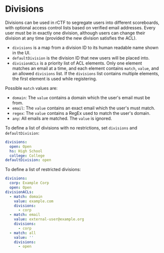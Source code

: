 # Divisions

Divisions can be used in rCTF to segregate users into different scoreboards, with optional access control lists based on verified email addresses.
Every user must be in exactly one division, although users can change their division at any time (provided the new division satisfies the ACL).

* `divisions` is a map from a division ID to its human readable name shown in the UI.
* `defaultDivision` is the division ID that new users will be placed into.
* `divisionACLs` is a priority list of ACL elements. Only one element matches an email at a time, and each element contains `match`, `value`, and an allowed `divisions` list. If the `divisions` list contains multiple elements, the first element is used while registering.

Possible `match` values are:

* `domain`: The `value` contains a domain which the user's email must be from.
* `email`: The `value` contains an exact email which the user's must match.
* `regex`: The `value` contains a RegEx used to match the user's domain.
* `any`: All emails are matched. The `value` is ignored.

To define a list of divisions with no restrictions, set `divisions` and `defaultDivision`:
```yaml
divisions:
  open: Open
  hs: High School
  college: College
defaultDivision: open
```

To define a list of restricted divisions:
```yaml
divisions:
  corp: Example Corp
  open: Open
divisionACLs:
  - match: domain
    value: example.com
    divisions:
      - corp
  - match: email
    value: external-user@example.org
    divisions:
      - corp
  - match: all
    value: ''
    divisions:
      - open
```
